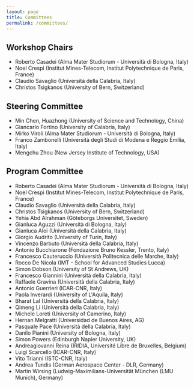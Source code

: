 ```yaml
---
layout: page
title: Committees
permalink: /committees/
---
```


## Workshop Chairs

- Roberto Casadei (Alma Mater Studiorum - Università di Bologna, Italy)
- Noel Crespi (Institut Mines-Telecom, Institut Polytechnique de Paris, France)
- Claudio Savaglio (Università della Calabria, Italy)
- Christos Tsigkanos (University of Bern, Switzerland)

## Steering Committee

- Min Chen, Huazhong (University of Science and Technology, China)
- Giancarlo Fortino (University of Calabria, Italy)
- Mirko Viroli (Alma Mater Studiorum - Università di Bologna, Italy)
- Franco Zambonelli (Università degli Studi di Modena e Reggio Emilia, Italy)
- Mengchu Zhou (New Jersey Institute of Technology, USA)

<!-- 
## Publicity Chairs

- Flavia Delicato (Fluminense Federal University, Brazil)
- Kevin Wang (University of Auckland, New Zealand)

-->

## Program Committee

* Roberto Casadei (Alma Mater Studiorum - Università di Bologna, Italy)
* Noel Crespi (Institut Mines-Telecom, Institut Polytechnique de Paris, France)
* Claudio Savaglio (Università della Calabria, Italy)
* Christos Tsigkanos (University of Bern, Switzerland)
* Yehia Abd Alrahman (Göteborgs Universitet, Sweden)
* Gianluca Aguzzi (Università di Bologna, Italy)
* Gianluca Aloi (Università della Calabria, Italy)
* Giorgio Audrito (University of Turin, Italy)
* Vincenzo Barbuto (Università della Calabria, Italy)
* Antonio Bucchiarone (Fondazione Bruno Kessler, Trento, Italy)
* Francesco Cauteruccio (Università Politecnica delle Marche, Italy)
* Rocco De Nicola (IMT - School for Advanced Studies Lucca)
* Simon Dobson (University of St Andrews, UK)
* Francesco Giannini (Università della Calabria, Italy)
* Raffaele Gravina (Università della Calabria, Italy)
* Antonio Guerrieri (ICAR-CNR, Italy)
* Paola Inverardi (University of L'Aquila, Italy)
* Bharat Lal (Università della Calabria, Italy)
* Qimeng Li (Università della Calabria, Italy)
* Michele Loreti (University of Camerino, Italy)
* Hernan Melgratti (Universidad de Buenos Aires, AG)
* Pasquale Pace (Università della Calabria, Italy)
* Danilo Pianini (University of Bologna, Italy)
* Simon Powers (Edinburgh Napier University, UK)
* Andreagiovanni Reina (IRIDIA, Université Libre de Bruxelles, Belgium)
* Luigi Scarcello (ICAR-CNR, Italy)
* Vito Trianni (ISTC-CNR, Italy)
* Andrea Tundis (German Aerospace Center - DLR, Germany)
* Martin Wirsing (Ludwig-Maximilians-Universität München (LMU Munich), Germany)
